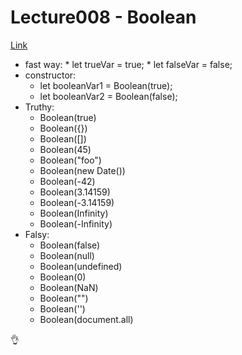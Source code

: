 # Lecture008 - Boolean

[Link](https://www.youtube.com/watch?v=Csu9tRuuX0M&list=PLvq-jIkSeTUZ6QgYYO3MwG9EMqC-KoLXA&index=9)

* fast way:
      * let trueVar = true;
      * let falseVar = false;
* constructor:
     * let booleanVar1 = Boolean(true);
     * let booleanVar2 = Boolean(false);
* Truthy:
     * Boolean(true)
     * Boolean({})
     * Boolean([])
     * Boolean(45)
     * Boolean("foo")
     * Boolean(new Date())
     * Boolean(-42)
     * Boolean(3.14159)
     * Boolean(-3.14159)
     * Boolean(Infinity)
     * Boolean(-Infinity)
* Falsy:
     * Boolean(false)
     * Boolean(null)
     * Boolean(undefined)
     * Boolean(0)
     * Boolean(NaN)
     * Boolean("")
     * Boolean('')
     * Boolean(document.all)

:ok_hand:
